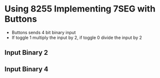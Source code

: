 # Using 8255 Implementing 7SEG with Buttons

* Buttons sends 4 bit binary input
* If toggle 1 multiply the input by 2, if toggle 0 divide the input by 2

## Input Binary 2

[](img/1.png)

[](img/2.png)

## Input Binary 4

[](img/3.png)

[](img/4.png)